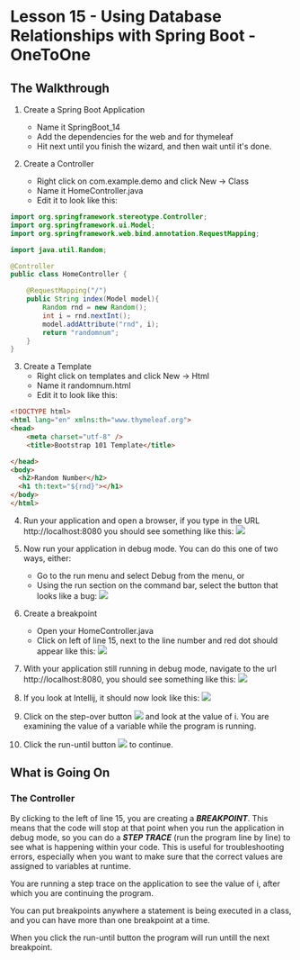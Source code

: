 # Lesson 15 - Using Database Relationships with Spring Boot - OneToOne 
## The Walkthrough 

1. Create a Spring Boot Application 
	* Name it SpringBoot_14 
	* Add the dependencies for the web and for thymeleaf 
	* Hit next until you finish the wizard, and then wait until it's done.    

2. Create a Controller 
	* Right click on com.example.demo and click New -> Class 
	* Name it HomeController.java 
	* Edit it to look like this: 
```java
import org.springframework.stereotype.Controller;
import org.springframework.ui.Model;
import org.springframework.web.bind.annotation.RequestMapping;

import java.util.Random;

@Controller
public class HomeController {

    @RequestMapping("/")
    public String index(Model model){
        Random rnd = new Random();
        int i = rnd.nextInt();
        model.addAttribute("rnd", i);
        return "randomnum";
    }
}
```

3. Create a Template 
  	* Right click on templates and click New -> Html 
	* Name it randomnum.html 
	* Edit it to look like this: 
```html
<!DOCTYPE html>
<html lang="en" xmlns:th="www.thymeleaf.org">
<head>
    <meta charset="utf-8" />
    <title>Bootstrap 101 Template</title>

</head>
<body>
  <h2>Random Number</h2>
  <h1 th:text="${rnd}"></h1>
</body>
</html>
```

4. Run your application and open a browser, if you type in the URL http://localhost:8080 you should see something like this: 
![](https://github.com/ajhenley/unofficialguides/blob/master/IntroToSpringBoot/img/Lesson14a.png)

5. Now run your application in debug mode. You can do this one of two ways, either:
    * Go to the run menu and select Debug <program name> from the menu, or
    * Using the run section on the command bar, select the button that looks like a bug:
![](https://github.com/ajhenley/unofficialguides/blob/master/IntroToSpringBoot/img/Lesson14b.png)
    
6. Create a breakpoint
    * Open your HomeController.java
    * Click on left of line 15, next to the line number and red dot should appear like this:
    ![](https://github.com/ajhenley/unofficialguides/blob/master/IntroToSpringBoot/img/Lesson14c.png)

7. With your application still running in debug mode, navigate to the url http://localhost:8080, you should see something like this:
![](https://github.com/ajhenley/unofficialguides/blob/master/IntroToSpringBoot/img/Lesson14d.png)

8. If you look at Intellij, it should now look like this:
![](https://github.com/ajhenley/unofficialguides/blob/master/IntroToSpringBoot/img/Lesson14e.png)

9. Click on the step-over button ![](https://github.com/ajhenley/unofficialguides/blob/master/IntroToSpringBoot/img/Lesson14f.png)
 and look at the value of i. You are examining the value of a variable while the program is running. 
 
 10. Click the run-until button ![](https://github.com/ajhenley/unofficialguides/blob/master/IntroToSpringBoot/img/Lesson14g.png)
 to continue.


## What is Going On

### The Controller 
By clicking to the left of line 15, you are creating a *__BREAKPOINT__*. This means that the code will stop at that point when you run the application in debug mode, so you can do a *__STEP TRACE__* (run the program line by line) to see what is happening within your code. This is useful for troubleshooting errors, especially when you want to make sure that the correct values are assigned to variables at runtime. 

You are running a step trace on the application to see the value of i, after which you are continuing the program. 

You can put breakpoints anywhere a statement is being executed in a class, and you can have more than one breakpoint at a time. 

When you click the run-until button the program will run untill the next breakpoint. 
